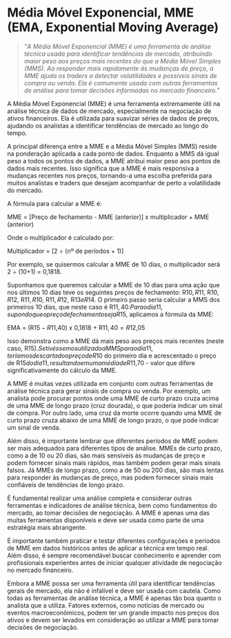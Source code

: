 # Média Móvel Exponencial, MME (EMA, Exponential Moving Average)

>"*A Média Móvel Exponencial (MME) é uma ferramenta de análise técnica usada para identificar tendências de mercado, atribuindo maior peso aos preços mais recentes do que a Média Móvel Simples (MMS). Ao responder mais rapidamente às mudanças de preço, a MME ajuda os traders a detectar volatilidades e possíveis sinais de compra ou venda. Ela é comumente usada com outras ferramentas de análise para tomar decisões informadas no mercado financeiro.*"

A Média Móvel Exponencial (MME) é uma ferramenta extremamente útil na análise técnica de dados de mercado, especialmente na negociação de ativos financeiros. Ela é utilizada para suavizar séries de dados de preços, ajudando os analistas a identificar tendências de mercado ao longo do tempo.

A principal diferença entre a MME e a Média Móvel Simples (MMS) reside na ponderação aplicada a cada ponto de dados. Enquanto a MMS dá igual peso a todos os pontos de dados, a MME atribui maior peso aos pontos de dados mais recentes. Isso significa que a MME é mais responsiva a mudanças recentes nos preços, tornando-a uma escolha preferida para muitos analistas e traders que desejam acompanhar de perto a volatilidade do mercado.

A fórmula para calcular a MME é:

MME = [Preço de fechamento - MME (anterior)] x multiplicador + MME (anterior)

Onde o multiplicador é calculado por:

Multiplicador = [2 ÷ (nº de períodos + 1)]

Por exemplo, se quisermos calcular a MME de 10 dias, o multiplicador será 2 ÷ (10+1) = 0,1818.

Suponhamos que queremos calcular a MME de 10 dias para uma ação que nos últimos 10 dias teve os seguintes preços de fechamento: R$10, R$11, R$10, R$12, R$11, R$10, R$11, R$12, R$13 e R$14. O primeiro passo seria calcular a MMS dos primeiros 10 dias, que neste caso é R$11,40. Para o dia 11, supondo que o preço de fechamento seja R$15, aplicamos a fórmula da MME:

EMA = (R$15 - R$11,40) x 0,1818 + R$11,40 = R$12,05

Isso demonstra como a MME dá mais peso aos preços mais recentes (neste caso, R$15). Se tivéssemos utilizado a MMS para o dia 11, teríamos descartado o preço de R$10 do primeiro dia e acrescentado o preço de R$15 do dia 11, resultando em uma média de R$11,70 - valor que difere significativamente do cálculo da MME.

A MME é muitas vezes utilizada em conjunto com outras ferramentas de análise técnica para gerar sinais de compra ou venda. Por exemplo, um analista pode procurar pontos onde uma MME de curto prazo cruza acima de uma MME de longo prazo (cruz dourada), o que poderia indicar um sinal de compra. Por outro lado, uma cruz da morte ocorre quando uma MME de curto prazo cruza abaixo de uma MME de longo prazo, o que pode indicar um sinal de venda.

Além disso, é importante lembrar que diferentes períodos de MME podem ser mais adequados para diferentes tipos de análise. MMEs de curto prazo, como a de 10 ou 20 dias, são mais sensíveis às mudanças de preço e podem fornecer sinais mais rápidos, mas também podem gerar mais sinais falsos. Já MMEs de longo prazo, como a de 50 ou 200 dias, são mais lentas para responder às mudanças de preço, mas podem fornecer sinais mais confiáveis de tendências de longo prazo.

É fundamental realizar uma análise completa e considerar outras ferramentas e indicadores de análise técnica, bem como fundamentos do mercado, ao tomar decisões de negociação. A MME é apenas uma das muitas ferramentas disponíveis e deve ser usada como parte de uma estratégia mais abrangente.

É importante também praticar e testar diferentes configurações e períodos de MME em dados históricos antes de aplicar a técnica em tempo real. Além disso, é sempre recomendável buscar conhecimento e aprender com profissionais experientes antes de iniciar qualquer atividade de negociação no mercado financeiro.

Embora a MME possa ser uma ferramenta útil para identificar tendências gerais de mercado, ela não é infalível e deve ser usada com cautela. Como todas as ferramentas de análise técnica, a MME é apenas tão boa quanto o analista que a utiliza. Fatores externos, como notícias de mercado ou eventos macroeconômicos, podem ter um grande impacto nos preços dos ativos e devem ser levados em consideração ao utilizar a MME para tomar decisões de negociação.
